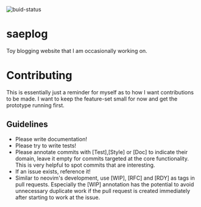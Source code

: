 ![buid-status](https://travis-ci.org/saep/saeplog.svg?branch=master)

# saeplog

Toy blogging website that I am occasionally working on.

# Contributing

This is essentially just a reminder for myself as to how I want
contributions to be made. I want to keep the feature-set small for now and
get the prototype running first.

## Guidelines

* Please write documentation!
* Please try to write tests!
* Please annotate commits with [Test],[Style] or [Doc] to indicate their domain,
  leave it empty for commits targeted at the core functionality. This is
  very helpful to spot commits that are interesting.
* If an issue exists, reference it!
* Similar to neovim's development, use [WIP], [RFC] and [RDY] as tags in
  pull requests. Especially the [WIP] annotation has the potential to avoid
  unnecessary duplicate work if the pull request is created immediately
  after starting to work at the issue.

